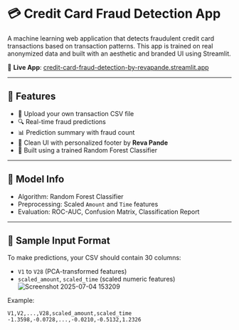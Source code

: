 # 💳 Credit Card Fraud Detection App

A machine learning web application that detects fraudulent credit card transactions based on transaction patterns. This app is trained on real anonymized data and built with an aesthetic and branded UI using Streamlit.

🔗 **Live App**: [credit-card-fraud-detection-by-revapande.streamlit.app](https://credit-card-fraud-detection-by-revapande.streamlit.app/)

---

## 🚀 Features

- 📁 Upload your own transaction CSV file
- 🔍 Real-time fraud predictions
- 📊 Prediction summary with fraud count
- 🎨 Clean UI with personalized footer by **Reva Pande**
- 🧠 Built using a trained Random Forest Classifier

---

## 🧠 Model Info

- Algorithm: Random Forest Classifier  
- Preprocessing: Scaled `Amount` and `Time` features  
- Evaluation: ROC-AUC, Confusion Matrix, Classification Report

---

## 📂 Sample Input Format

To make predictions, your CSV should contain 30 columns:
- `V1` to `V28` (PCA-transformed features)
- `scaled_amount`, `scaled_time` (scaled numeric features)
![Screenshot 2025-07-04 153209](https://github.com/user-attachments/assets/f8f2e92b-0667-47ea-8299-de398e4e5372)

Example:
```csv
V1,V2,...,V28,scaled_amount,scaled_time
-1.3598,-0.0728,...,-0.0210,-0.5132,1.2326

